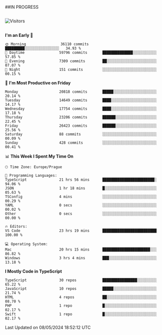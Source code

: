 ##IN PROGRESS
##
![Visitors](https://komarev.com/ghpvc/?username=petrbui&style=for-the-badge&label=Visitors+👀)



##
<!--
[![My GitHub stats](https://github-readme-stats.vercel.app/api?username=petrbui&theme=github_dark)](https://github.com/anuraghazra/github-readme-stats)

[![My wakatime stats](https://github-readme-stats.vercel.app/api/wakatime?username=petrbui&theme=github_dark)](https://github.com/anuraghazra/github-readme-stats)
-->
<!--START_SECTION:waka-->
**I'm an Early 🐤** 

```text
🌞 Morning                36110 commits       █████████░░░░░░░░░░░░░░░░   34.93 % 
🌆 Daytime                59796 commits       ██████████████░░░░░░░░░░░   57.85 % 
🌃 Evening                7309 commits        ██░░░░░░░░░░░░░░░░░░░░░░░   07.07 % 
🌙 Night                  151 commits         ░░░░░░░░░░░░░░░░░░░░░░░░░   00.15 % 
```
📅 **I'm Most Productive on Friday** 

```text
Monday                   20818 commits       █████░░░░░░░░░░░░░░░░░░░░   20.14 % 
Tuesday                  14649 commits       ████░░░░░░░░░░░░░░░░░░░░░   14.17 % 
Wednesday                17754 commits       ████░░░░░░░░░░░░░░░░░░░░░   17.18 % 
Thursday                 23206 commits       ██████░░░░░░░░░░░░░░░░░░░   22.45 % 
Friday                   26423 commits       ██████░░░░░░░░░░░░░░░░░░░   25.56 % 
Saturday                 88 commits          ░░░░░░░░░░░░░░░░░░░░░░░░░   00.09 % 
Sunday                   428 commits         ░░░░░░░░░░░░░░░░░░░░░░░░░   00.41 % 
```


📊 **This Week I Spent My Time On** 

```text
🕑︎ Time Zone: Europe/Prague

💬 Programming Languages: 
TypeScript               21 hrs 56 mins      ████████████████████████░   94.06 % 
JSON                     1 hr 18 mins        █░░░░░░░░░░░░░░░░░░░░░░░░   05.63 % 
TSConfig                 4 mins              ░░░░░░░░░░░░░░░░░░░░░░░░░   00.29 % 
YAML                     0 secs              ░░░░░░░░░░░░░░░░░░░░░░░░░   00.02 % 
Other                    0 secs              ░░░░░░░░░░░░░░░░░░░░░░░░░   00.00 % 

🔥 Editors: 
VS Code                  23 hrs 19 mins      █████████████████████████   100.00 % 

💻 Operating System: 
Mac                      20 hrs 15 mins      ██████████████████████░░░   86.82 % 
Windows                  3 hrs 4 mins        ███░░░░░░░░░░░░░░░░░░░░░░   13.18 % 
```

**I Mostly Code in TypeScript** 

```text
TypeScript               30 repos            ████████████████░░░░░░░░░   65.22 % 
JavaScript               10 repos            █████░░░░░░░░░░░░░░░░░░░░   21.74 % 
HTML                     4 repos             ██░░░░░░░░░░░░░░░░░░░░░░░   08.70 % 
PHP                      1 repo              █░░░░░░░░░░░░░░░░░░░░░░░░   02.17 % 
Swift                    1 repo              █░░░░░░░░░░░░░░░░░░░░░░░░   02.17 % 
```




 Last Updated on 08/05/2024 18:52:12 UTC
<!--END_SECTION:waka-->
